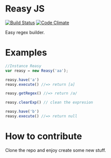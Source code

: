 Reasy JS
=====
[![Build Status](https://travis-ci.org/ezekielriva/reasy.svg?branch=master)](https://travis-ci.org/ezekielriva/reasy)
[![Code Climate](https://codeclimate.com/github/ezekielriva/reasy.png)](https://codeclimate.com/github/ezekielriva/reasy)

Easy regex builder.

Examples
========

```javascript
//Instance Reasy
var reasy = new Reasy('aa');

reasy.have('a')
reasy.execute() //=> return [a]

reasy.getRegex() //=> return /a/

reasy.clearExp() // clean the expresion

reasy.have('b')
reasy.execute() //=> return null


```

How to contribute
=====

Clone the repo and enjoy create some new stuff.

